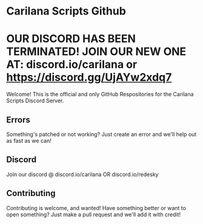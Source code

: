 # Carilana Scripts Github 
# OUR DISCORD HAS BEEN TERMINATED! JOIN OUR NEW ONE AT: discord.io/carilana or https://discord.gg/UjAYw2xdq7
Welcome! 
This is the official and only GitHub Respositories for the Carilana Scripts Discord Server.

## Errors

Something's patched or not working? Just create an error and we'll help out as fast as we can!

## Discord

Join our discord @ discord.io/carilana OR discord.io/redesky

## Contributing

Contributing is welcome, and wanted! Have something better or want to open something? Just make a pull request and we'll add it with credit!
